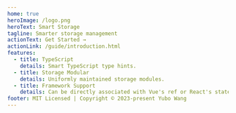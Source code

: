 ```yaml
---
home: true
heroImage: /logo.png
heroText: Smart Storage
tagline: Smarter storage management
actionText: Get Started →
actionLink: /guide/introduction.html
features:
  - title: TypeScript
    details: Smart TypeScript type hints.
  - title: Storage Modular
    details: Uniformly maintained storage modules.
  - title: Framework Support
    details: Can be directly associated with Vue's ref or React's state
footer: MIT Licensed | Copyright © 2023-present Yubo Wang
---
```

